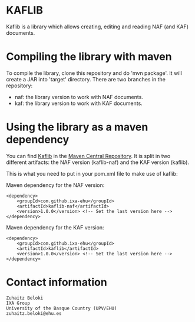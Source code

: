 KAFLIB
======

Kaflib is a library which allows creating, editing and reading NAF (and KAF) documents.


Compiling the library with maven
================================

To compile the library, clone this repository and do 'mvn package'. It will create a JAR into 'target' directory. There are two branches in the repository:
* naf: the library version to work with NAF documents.
* kaf: the library version to work with KAF documents.


Using the library as a maven dependency
=======================================

You can find [Kaflib](http://search.maven.org/#search|ga|1|kaflib) in the [Maven Central Repository](http://search.maven.org/). It is split in two different artifacts: the NAF version (kaflib-naf) and the KAF version (kaflib).

This is what you need to put in your pom.xml file to make use of kaflib:

Maven dependency for the NAF version:
````shell
<dependency>
    <groupId>com.github.ixa-ehu</groupId>
    <artifactId>kaflib-naf</artifactId>
    <version>1.0.0</version> <!-- Set the last version here -->
</dependency>
````

Maven dependency for the KAF version:
````shell
<dependency>
    <groupId>com.github.ixa-ehu</groupId>
    <artifactId>kaflib</artifactId>
    <version>1.0.0</version> <!-- Set the last version here -->
</dependency>
````


Contact information
===================

````shell
Zuhaitz Beloki
IXA Group
University of the Basque Country (UPV/EHU)
zuhaitz.beloki@ehu.es
````
